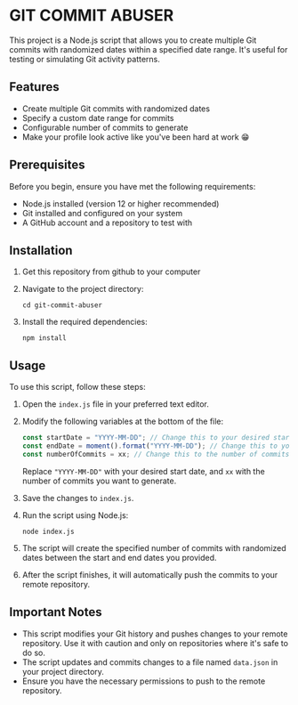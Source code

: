 # GIT COMMIT ABUSER

This project is a Node.js script that allows you to create multiple Git commits with randomized dates within a specified date range. It's useful for testing or simulating Git activity patterns.

## Features

- Create multiple Git commits with randomized dates
- Specify a custom date range for commits
- Configurable number of commits to generate
- Make your profile look active like you've been hard at work 😁

## Prerequisites

Before you begin, ensure you have met the following requirements:

- Node.js installed (version 12 or higher recommended)
- Git installed and configured on your system
- A GitHub account and a repository to test with

## Installation

1. Get this repository from github to your computer

2. Navigate to the project directory:
   ```
   cd git-commit-abuser
   ```

3. Install the required dependencies:
   ```
   npm install
   ```

## Usage

To use this script, follow these steps:

1. Open the `index.js` file in your preferred text editor.

2. Modify the following variables at the bottom of the file:
   ```javascript
   const startDate = "YYYY-MM-DD"; // Change this to your desired start date
   const endDate = moment().format("YYYY-MM-DD"); // Change this to your desired end date (default is today)
   const numberOfCommits = xx; // Change this to the number of commits you want
   ```

   Replace `"YYYY-MM-DD"` with your desired start date, and `xx` with the number of commits you want to generate.

3. Save the changes to `index.js`.

4. Run the script using Node.js:
   ```
   node index.js
   ```

5. The script will create the specified number of commits with randomized dates between the start and end dates you provided.

6. After the script finishes, it will automatically push the commits to your remote repository.

## Important Notes

- This script modifies your Git history and pushes changes to your remote repository. Use it with caution and only on repositories where it's safe to do so.
- The script updates and commits changes to a file named `data.json` in your project directory.
- Ensure you have the necessary permissions to push to the remote repository.
